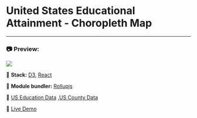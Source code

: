 # United States Educational Attainment - Choropleth Map

---

### :camera: Preview:

<img src="https://projects-preview.s3.eu-west-3.amazonaws.com/Heat+Map+mbdev.webp"    />

:rocket: **Stack:** [D3](https://d3js.org/), [React](https://reactjs.org/)

:hammer: **Module bundler:** [Rollupjs](https://rollupjs.org/guide/en/)

:page_with_curl: [US Education Data](https://cdn.freecodecamp.org/testable-projects-fcc/data/choropleth_map/for_user_education.json)
,[US County Data](https://cdn.freecodecamp.org/testable-projects-fcc/data/choropleth_map/counties.json)

:pushpin: [Live Demo](https://heatmap-mbdev.netlify.app/)
